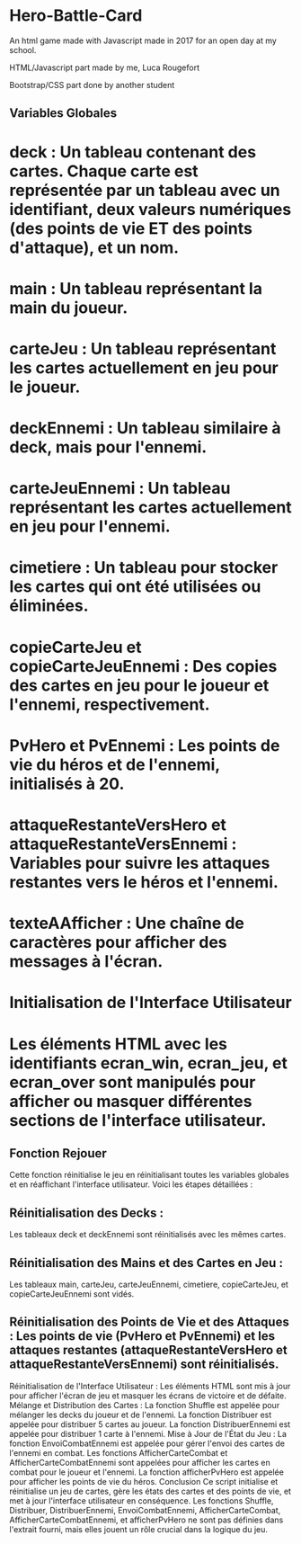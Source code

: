 # Hero-Battle-Card
An html game made with Javascript made in 2017 for an open day at my school.  

HTML/Javascript part made by me, Luca Rougefort

Bootstrap/CSS part done by another student

## Variables Globales
# deck : Un tableau contenant des cartes. Chaque carte est représentée par un tableau avec un identifiant, deux valeurs numériques (des points de vie ET des points d'attaque), et un nom.
# main : Un tableau représentant la main du joueur.
# carteJeu : Un tableau représentant les cartes actuellement en jeu pour le joueur.
# deckEnnemi : Un tableau similaire à deck, mais pour l'ennemi.
# carteJeuEnnemi : Un tableau représentant les cartes actuellement en jeu pour l'ennemi.
# cimetiere : Un tableau pour stocker les cartes qui ont été utilisées ou éliminées.
# copieCarteJeu et copieCarteJeuEnnemi : Des copies des cartes en jeu pour le joueur et l'ennemi, respectivement.
# PvHero et PvEnnemi : Les points de vie du héros et de l'ennemi, initialisés à 20.
# attaqueRestanteVersHero et attaqueRestanteVersEnnemi : Variables pour suivre les attaques restantes vers le héros et l'ennemi.
# texteAAfficher : Une chaîne de caractères pour afficher des messages à l'écran.
# Initialisation de l'Interface Utilisateur
# Les éléments HTML avec les identifiants ecran_win, ecran_jeu, et ecran_over sont manipulés pour afficher ou masquer différentes sections de l'interface utilisateur.

## Fonction Rejouer
Cette fonction réinitialise le jeu en réinitialisant toutes les variables globales et en réaffichant l'interface utilisateur. Voici les étapes détaillées :


## Réinitialisation des Decks : 
Les tableaux deck et deckEnnemi sont réinitialisés avec les mêmes cartes.


## Réinitialisation des Mains et des Cartes en Jeu : 
Les tableaux main, carteJeu, carteJeuEnnemi, cimetiere, copieCarteJeu, et copieCarteJeuEnnemi sont vidés.


## Réinitialisation des Points de Vie et des Attaques : Les points de vie (PvHero et PvEnnemi) et les attaques restantes (attaqueRestanteVersHero et attaqueRestanteVersEnnemi) sont réinitialisés.
Réinitialisation de l'Interface Utilisateur : Les éléments HTML sont mis à jour pour afficher l'écran de jeu et masquer les écrans de victoire et de défaite.
Mélange et Distribution des Cartes :
La fonction Shuffle est appelée pour mélanger les decks du joueur et de l'ennemi.
La fonction Distribuer est appelée pour distribuer 5 cartes au joueur.
La fonction DistribuerEnnemi est appelée pour distribuer 1 carte à l'ennemi.
Mise à Jour de l'État du Jeu :
La fonction EnvoiCombatEnnemi est appelée pour gérer l'envoi des cartes de l'ennemi en combat.
Les fonctions AfficherCarteCombat et AfficherCarteCombatEnnemi sont appelées pour afficher les cartes en combat pour le joueur et l'ennemi.
La fonction afficherPvHero est appelée pour afficher les points de vie du héros.
Conclusion
Ce script initialise et réinitialise un jeu de cartes, gère les états des cartes et des points de vie, et met à jour l'interface utilisateur en conséquence. Les fonctions Shuffle, Distribuer, DistribuerEnnemi, EnvoiCombatEnnemi, AfficherCarteCombat, AfficherCarteCombatEnnemi, et afficherPvHero ne sont pas définies dans l'extrait fourni, mais elles jouent un rôle crucial dans la logique du jeu.
